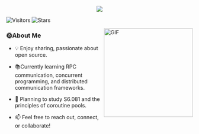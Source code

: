 
<p align="center">
<a href="https://git.io/typing-svg"><img src="https://readme-typing-svg.demolab.com?font=Fira+Code&weight=700&pause=1000&color=4B69D6FC&center=true&repeat=false&width=600&height=70&lines=WELCOME+TO+MY+GITHUB+PROFILE+!&t=1" /></a>
</p>

![Visitors](https://visitor-badge.laobi.icu/badge?page_id=L1w-Y.L1w-Y)
![Stars](https://img.shields.io/github/stars/L1w-Y?style=social)

<a href="https://media0.giphy.com/media/hp3dmEypS0FaoyzWLR/giphy.gif">
  <img align="right" alt="GIF" src="https://media0.giphy.com/media/hp3dmEypS0FaoyzWLR/giphy.gif" width="240"/>
</a>

### 🌞About Me
- 💡 Enjoy sharing, passionate about open source.
  
- 📚Currently learning RPC communication, concurrent programming, and distributed communication frameworks.
  
- 🌟 Planning to study S6.081 and the principles of coroutine pools.
  
- 📫 Feel free to reach out, connect, or collaborate!

<br/><br/><br/>




  <div>&nbsp;</div>


